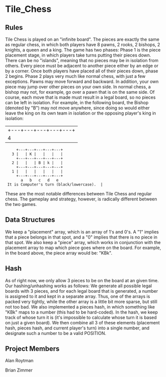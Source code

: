 Tile\_Chess
===========

Rules
-----

Tile Chess is played on an "infinite board". The pieces are exactly the same as regular chess, in which both players have 8 pawns, 2 rooks, 2 bishops, 2 knights, a queen and a king. The game has two phases: Phase 1 is the piece placement stage, in which players take turns putting their pieces down. There can be no "islands", meaning that no pieces may be in isolation from others. Every piece must be adjacent to another piece either by an edge or by a corner. Once both players have placed all of their pieces down, phase 2 begins. Phase 2 plays very much like normal chess, with just a few exceptions. Pawns may move forward and backward. In addition, your own piece may jump over other pieces on your own side. In normal chess, a bishop may not, for example, go over a pawn that is on the same side. Of course, each move that is made must result in a legal board, so no pieces can be left in isolation. For example, in the following board, the Bishop (denoted by "B") may not move anywhere, since doing so would either leave the king on its own team in isolation or the opposing player's king in isolation:

|                                              |
|----------------------------------------------|
|     +---+---+---+---+---+                    
       4 |   |   |   |   |   |                 
         +---+---+---+---+---+                 
       3 |   | K |   |   |   |                 
         +---+---+---+---+---+                 
       2 |   |   | B | k |   |                 
         +---+---+---+---+---+                 
       1 |   |   |   |   |   |                 
         +---+---+---+---+---+                 
           a   b   c   d   e                   
     It is Computer's turn (black/lowercase).  |

These are the most notable differences between Tile Chess and regular chess. The gameplay and strategy, however, is radically different between the two games.

Data Structures
---------------

We keep a "placement" array, which is an array of 1's and 0's. A "1" implies that a piece belongs in that spot, and a "0" implies that there is no piece in that spot. We also keep a "piece" array, which works in conjunction with the placement array to map which piece goes where on the board. For example, in the board above, the piece array would be: "KBk".

Hash
----

As of right now, we only allow 3 pieces to be on the board at an given time. Our hashing/unhashing works as follows: We generate all possible legal boards with 3 pieces, and for each legal board that is generated, a number is assigned to it and kept in a separate array. Thus, one of the arrays is packed very tightly, while the other array is a little bit more sparse, but still not too bad. We also implemented a pieces hash, in which something like "KBk" maps to a number (this had to be hard-coded). In the hash, we keep track of whose turn it is (it's impossible to calculate whose turn it is based on just a given board). We then combine all 3 of these elements (placement hash, pieces hash, and current player's turn) into a single number, and designate such a number to be a valid POSITION.

Project Members
---------------

Alan Roytman

Brian Zimmer
